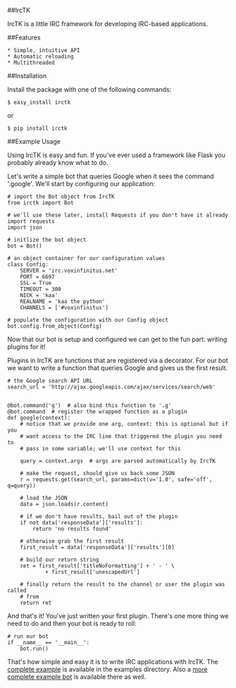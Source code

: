 ##IrcTK

IrcTK is a little IRC framework for developing IRC-based applications.

##Features

    * Simple, intuitive API
    * Automatic reloading
    * Multithreaded


##Installation

Install the package with one of the following commands:

    $ easy_install irctk

or

    $ pip install irctk

##Example Usage

Using IrcTK is easy and fun. If you've ever used a framework like Flask you
probably already know what to do.

Let's write a simple bot that queries Google when it sees the command
'.google'. We'll start by configuring our application:

    # import the Bot object from IrcTK
    from irctk import Bot

    # we'll use these later, install Requests if you don't have it already
    import requests
    import json

    # initlize the bot object
    bot = Bot()

    # an object container for our configuration values
    class Config:
        SERVER = 'irc.voxinfinitus.net'
        PORT = 6697
        SSL = True
        TIMEOUT = 300
        NICK = 'kaa'
        REALNAME = 'kaa the python'
        CHANNELS = ['#voxinfinitus']

    # populate the configuration with our Config object
    bot.config.from_object(Config)

Now that our bot is setup and configured we can get to the fun part: writing
plugins for it!

Plugins in IrcTK are functions that are registered via a decorator. For our bot
we want to write a function that queries Google and gives us the first result.

    # the Google search API URL
    search_url = 'http://ajax.googleapis.com/ajax/services/search/web'


    @bot.command('g')  # also bind this function to '.g'
    @bot.command  # register the wrapped function as a plugin
    def google(context):
        # notice that we provide one arg, context: this is optional but if you
        # want access to the IRC line that triggered the plugin you need to
        # pass in some variable; we'll use context for this

        query = context.args  # args are parsed automatically by IrcTK

        # make the request, should give us back some JSON
        r = requests.get(search_url, params=dict(v='1.0', safe='off', q=query))

        # load the JSON
        data = json.loads(r.content)

        # if we don't have results, bail out of the plugin
        if not data['responseData']['results']:
            return 'no results found'

        # otherwise grab the first result
        first_result = data['responseData']['results'][0]

        # build our return string
        ret = first_result['titleNoFormatting'] + ' - ' \
                + first_result['unescapedUrl']

        # finally return the result to the channel or user the plugin was called
        # from
        return ret


And that's it! You've just written your first plugin. There's one more thing we
need to do and then your bot is ready to roll:

    # run our bot
    if __name__ == '__main__':
        bot.run()

That's how simple and easy it is to write IRC applications with IrcTK. The
[complete example](https://github.com/maxcountryman/irctk/tree/master/examples/google.py)
is available in the examples directory. Also a [more complete example bot](https://github.com/maxcountryman/irctk/tree/master/examples/kaa)
is available there as well.
